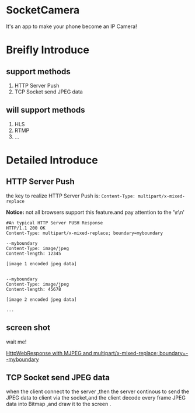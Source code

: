 # SocketCamera
It's an app to make your phone become an IP Camera!

# Breifly Introduce
## support methods
1. HTTP Server Push
2. TCP Socket send JPEG data 

## will support methods
1. HLS
2. RTMP
3. ...

# Detailed Introduce
## HTTP Server Push

the key to realize HTTP Server Push is: `Content-Type: multipart/x-mixed-replace`

**Notice:** not all browsers support this feature.and pay attention to the '\r\n'
```
#An typical HTTP Server PUSH Response
HTTP/1.1 200 OK
Content-Type: multipart/x-mixed-replace; boundary=myboundary

--myboundary
Content-Type: image/jpeg
Content-length: 12345

[image 1 encoded jpeg data]


--myboundary
Content-Type: image/jpeg
Content-length: 45678

[image 2 encoded jpeg data]

...
```
## screen shot
wait me!

[HttpWebResponse with MJPEG and multipart/x-mixed-replace; boundary=--myboundary](http://stackoverflow.com/questions/2060953/httpwebresponse-with-mjpeg-and-multipart-x-mixed-replace-boundary-myboundary)

## TCP Socket send JPEG data

when the client connect to the server ,then the server continous to send the JPEG data to client via the socket,and the client 
decode every frame JPEG data into Bitmap ,and draw it to the screen .

